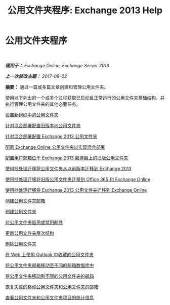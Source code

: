 ﻿---
title: '公用文件夹程序: Exchange 2013 Help'
TOCTitle: 公用文件夹程序
ms:assetid: afa54c8e-f3ab-4f5f-85ad-fb2a905ecfa9
ms:mtpsurl: https://technet.microsoft.com/zh-cn/library/JJ657481(v=EXCHG.150)
ms:contentKeyID: 50491306
ms.date: 05/21/2018
mtps_version: v=EXCHG.150
ms.translationtype: MT
---

# 公用文件夹程序

 

_**适用于：** Exchange Online, Exchange Server 2013_

_**上一次修改主题：** 2017-08-02_

**摘要：** 通过一篇或多篇文章创建和管理公用文件夹。

使用以下列出的一个或多个过程获取已启动且正常运行的公用文件夹基础结构，并执行管理公用文件夹的其他必要任务。

[设置新组织中的公用文件夹](https://technet.microsoft.com/zh-cn/library/jj651147(v=exchg.150))

[针对混合部署配置旧版本地公用文件夹](https://technet.microsoft.com/zh-cn/library/dn249373(v=exchg.150))

[针对混合部署配置 Exchange 2013 公用文件夹](https://technet.microsoft.com/zh-cn/library/dn986544(v=exchg.150))

[配置 Exchange Online 公用文件夹以实现混合部署](https://technet.microsoft.com/zh-cn/library/mt729076(v=exchg.150))

[配置用户邮箱位于 Exchange 2013 服务器上的旧版公用文件夹](configure-legacy-public-folders-where-user-mailboxes-are-on-exchange-2013-servers-exchange-2013-help.md)

[使用批处理迁移将公用文件夹从以前版本迁移到 Exchange 2013](use-batch-migration-to-migrate-public-folders-to-exchange-2013-from-previous-versions-exchange-2013-help.md)

[使用批处理迁移将旧版公用文件夹迁移到 Office 365 和 Exchange Online](https://technet.microsoft.com/zh-cn/library/dn874017(v=exchg.150))

[使用批处理迁移将 Exchange 2013 公用文件夹迁移到 Exchange Online](https://technet.microsoft.com/zh-cn/library/mt798260(v=exchg.150))

[创建公用文件夹邮箱](https://technet.microsoft.com/zh-cn/library/jj552410(v=exchg.150))

[创建公用文件夹](https://technet.microsoft.com/zh-cn/library/bb691104(v=exchg.150))

[对公用文件夹启用或禁用邮件](https://technet.microsoft.com/zh-cn/library/aa997560(v=exchg.150))

[更新公用文件夹层次结构](https://technet.microsoft.com/zh-cn/library/jj945055(v=exchg.150))

[删除公用文件夹](https://technet.microsoft.com/zh-cn/library/aa997202(v=exchg.150))

[在 Web 上使用 Outlook 中收藏的公用文件夹](https://technet.microsoft.com/zh-cn/library/dn948177(v=exchg.150))

[将公用文件夹邮箱移动至不同的邮箱数据库中](move-a-public-folder-mailbox-to-a-different-mailbox-database-exchange-2013-help.md)

[将公用文件夹移动到不同的公用文件夹的邮箱](move-a-public-folder-to-a-different-public-folder-mailbox-exchange-2013-help.md)

[恢复失败的移动公用文件夹和公用文件夹的邮箱](restore-public-folders-and-public-folder-mailboxes-from-failed-moves-exchange-2013-help.md)

[查看公用文件夹和公用文件夹项目的统计信息](https://docs.microsoft.com/zh-cn/exchange/collaboration-exo/public-folders/view-public-folder-statistics)

